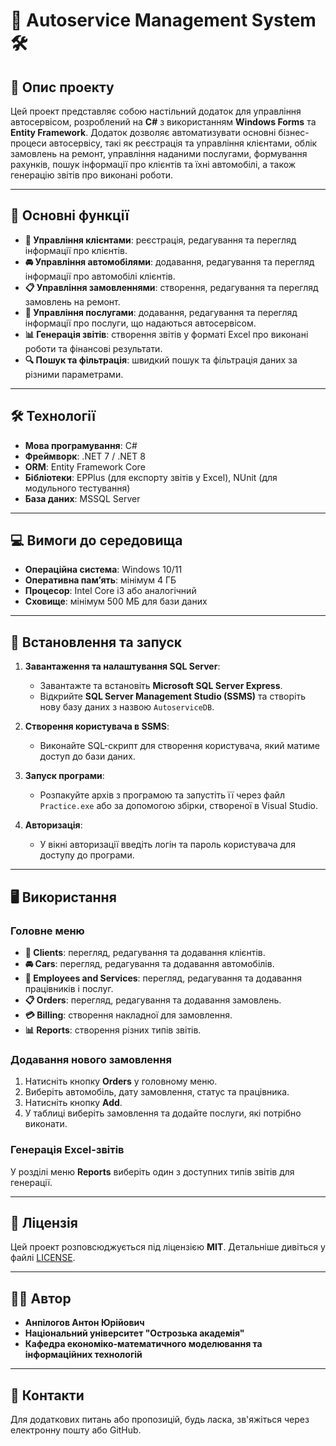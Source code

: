 # 🚗 Autoservice Management System 🛠️

## 📝 Опис проекту

Цей проект представляє собою настільний додаток для управління автосервісом, розроблений на **C#** з використанням **Windows Forms** та **Entity Framework**. Додаток дозволяє автоматизувати основні бізнес-процеси автосервісу, такі як реєстрація та управління клієнтами, облік замовлень на ремонт, управління наданими послугами, формування рахунків, пошук інформації про клієнтів та їхні автомобілі, а також генерацію звітів про виконані роботи.

---

## 🌟 Основні функції

- **👥 Управління клієнтами**: реєстрація, редагування та перегляд інформації про клієнтів.
- **🚘 Управління автомобілями**: додавання, редагування та перегляд інформації про автомобілі клієнтів.
- **📋 Управління замовленнями**: створення, редагування та перегляд замовлень на ремонт.
- **🔧 Управління послугами**: додавання, редагування та перегляд інформації про послуги, що надаються автосервісом.
- **📊 Генерація звітів**: створення звітів у форматі Excel про виконані роботи та фінансові результати.
- **🔍 Пошук та фільтрація**: швидкий пошук та фільтрація даних за різними параметрами.

---

## 🛠️ Технології

- **Мова програмування**: C#
- **Фреймворк**: .NET 7 / .NET 8
- **ORM**: Entity Framework Core
- **Бібліотеки**: EPPlus (для експорту звітів у Excel), NUnit (для модульного тестування)
- **База даних**: MSSQL Server

---

## 💻 Вимоги до середовища

- **Операційна система**: Windows 10/11
- **Оперативна пам’ять**: мінімум 4 ГБ
- **Процесор**: Intel Core i3 або аналогічний
- **Сховище**: мінімум 500 МБ для бази даних

---

## 🚀 Встановлення та запуск

1. **Завантаження та налаштування SQL Server**:
   - Завантажте та встановіть **Microsoft SQL Server Express**.
   - Відкрийте **SQL Server Management Studio (SSMS)** та створіть нову базу даних з назвою `AutoserviceDB`.

2. **Створення користувача в SSMS**:
   - Виконайте SQL-скрипт для створення користувача, який матиме доступ до бази даних.

3. **Запуск програми**:
   - Розпакуйте архів з програмою та запустіть її через файл `Practice.exe` або за допомогою збірки, створеної в Visual Studio.

4. **Авторизація**:
   - У вікні авторизації введіть логін та пароль користувача для доступу до програми.

---

## 🖥️ Використання

### Головне меню

- **👥 Clients**: перегляд, редагування та додавання клієнтів.
- **🚘 Cars**: перегляд, редагування та додавання автомобілів.
- **👷 Employees and Services**: перегляд, редагування та додавання працівників і послуг.
- **📋 Orders**: перегляд, редагування та додавання замовлень.
- **💳 Billing**: створення накладної для замовлення.
- **📊 Reports**: створення різних типів звітів.

### Додавання нового замовлення

1. Натисніть кнопку **Orders** у головному меню.
2. Виберіть автомобіль, дату замовлення, статус та працівника.
3. Натисніть кнопку **Add**.
4. У таблиці виберіть замовлення та додайте послуги, які потрібно виконати.

### Генерація Excel-звітів

У розділі меню **Reports** виберіть один з доступних типів звітів для генерації.

---

## 📜 Ліцензія

Цей проект розповсюджується під ліцензією **MIT**. Детальніше дивіться у файлі [LICENSE](LICENSE).

---

## 👨‍💻 Автор

- **Анпілогов Антон Юрійович**
- **Національний університет "Острозька академія"**
- **Кафедра економіко-математичного моделювання та інформаційних технологій**

---

## 📧 Контакти

Для додаткових питань або пропозицій, будь ласка, зв'яжіться через електронну пошту або GitHub.
